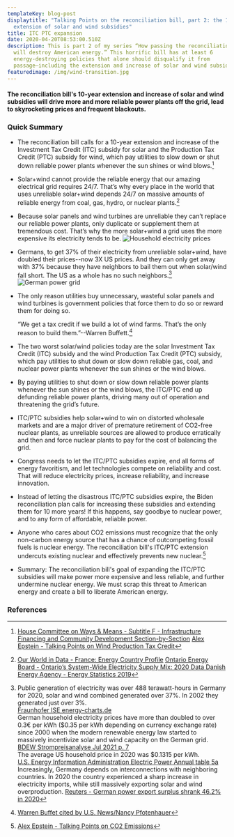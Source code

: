 ```yaml
---
templateKey: blog-post
displaytitle: "Talking Points on the reconciliation bill, part 2: the 10-year
  extension of solar and wind subsidies"
title: ITC PTC expansion
date: 2020-04-20T08:53:00.510Z
description: This is part 2 of my series “How passing the reconciliation bill
  will destroy American energy.” This horrific bill has at least 6
  energy-destroying policies that alone should disqualify it from
  passage—including the extension and increase of solar and wind subsidies.
featuredimage: /img/wind-transition.jpg
---
```

#### The reconciliation bill's 10-year extension and increase of solar and wind subsidies will drive more and more reliable power plants off the grid, lead to skyrocketing prices and frequent blackouts.

### Quick Summary

- The reconciliation bill calls for a 10-year extension and increase of the Investment Tax Credit (ITC) subsidy for solar and the Production Tax Credit (PTC) subsidy for wind, which pay utilities to slow down or shut down reliable power plants whenever the sun shines or wind blows.[^1]

- Solar+wind cannot provide the reliable energy that our amazing electrical grid requires 24/7. That’s why every place in the world that uses unreliable solar+wind depends 24/7 on massive amounts of reliable energy from coal, gas, hydro, or nuclear plants.[^2] 

- Because solar panels and wind turbines are unreliable they can’t replace our reliable power plants, only duplicate or supplement them at tremendous cost. That’s why the more solar+wind a grid uses the more expensive its electricity tends to be.
![Household electricity prices](/img/80-im4.jpeg) 

- Germans, to get 37% of their electricity from unreliable solar+wind, have doubled their prices--now 3X US prices. And they can only get away with 37% because they have neighbors to bail them out when solar/wind fall short. The US as a whole has no such neighbors.[^3]
![German power grid](/img/art-15-no-matter-how-much-solar-and-wind-you-build-you-can-never-rely-on-them.png)

- The only reason utilities buy unnecessary, wasteful solar panels and wind turbines is government policies that force them to do so or reward them for doing so.

    “We get a tax credit if we build a lot of wind farms. That’s the only reason to build them.”--Warren Buffett.[^4]

- The two worst solar/wind policies today are the solar Investment Tax Credit (ITC) subsidy and the wind Production Tax Credit (PTC) subsidy, which pay utilities to shut down or slow down reliable gas, coal, and nuclear power plants whenever the sun shines or the wind blows. 

- By paying utilities to shut down or slow down reliable power plants whenever the sun shines or the wind blows, the ITC/PTC end up defunding reliable power plants, driving many out of operation and threatening the grid’s future. 

- ITC/PTC subsidies help solar+wind to win on distorted wholesale markets and are a major driver of premature retirement of CO2-free nuclear plants, as unreliable sources are allowed to produce erratically and then and force nuclear plants to pay for the cost of balancing the grid. 

- Congress needs to let the ITC/PTC subsidies expire, end all forms of energy favoritism, and let technologies compete on reliability and cost. That will reduce electricity prices, increase reliability, and increase innovation. 

- Instead of letting the disastrous ITC/PTC subsidies expire, the Biden reconciliation plan calls for increasing these subsidies and extending them for 10 more years! If this happens, say goodbye to nuclear power, and to any form of affordable, reliable power. 

- Anyone who cares about CO2 emissions must recognize that the only non-carbon energy source that has a chance of outcompeting fossil fuels is nuclear energy. The reconciliation bill's ITC/PTC extension undercuts existing nuclear and effectively prevents new nuclear.[^5]

- Summary: The reconciliation bill's goal of expanding the ITC/PTC subsidies will make power more expensive and less reliable, and further undermine nuclear energy. We must scrap this threat to American energy and create a bill to liberate American energy.

### References

[^1]:
    [House Committee on Ways & Means - Subtitle F - Infrastructure Financing and Community Development Section-by-Section](https://waysandmeans.house.gov/sites/democrats.waysandmeans.house.gov/files/documents/Section%20by%20Section%20Subtitle%20F%2C%20G%2C%20H%2C%20%26%20J.pdf)
    [Alex Epstein - Talking Points on Wind Production Tax Credit](https://energytalkingpoints.com/wind-production-tax-credit/)

[^2]:
    [Our World in Data - France: Energy Country Profile](https://ourworldindata.org/energy/country/france)
    [Ontario Energy Board - Ontario’s System-Wide Electricity Supply Mix: 2020 Data ](https://www.oeb.ca/sites/default/files/2020-supply-mix-data-update.pdf)
    [Danish Energy Agency - Energy Statistics 2019](https://ens.dk/en/our-services/statistics-data-key-figures-and-energy-maps/annual-and-monthly-statistics)

[^3]:
    Public generation of electricity was over 488 terawatt-hours in Germany for 2020, solar and wind combined generated over 37%. In 2002 they generated just over 3%.\
    [Fraunhofer ISE energy-charts.de](https://energy-charts.info/charts/energy_pie/chart.htm?l=en&c=DE&year=2020)\
    German household electricity prices have more than doubled to over 0.3€ per kWh ($0.35 per kWh depending on currency exchange rate) since 2000 when the modern renewable energy law started to massively incentivize solar and wind capacity on the German grid.\
    [BDEW Strompreisanalyse Jul 2021 p. 7](https://www.bdew.de/service/daten-und-grafiken/bdew-strompreisanalyse/)\
    The average US household price in 2020 was $0.1315 per kWh.\
    [U.S. Energy Information Administration Electric Power Annual table 5a](https://www.eia.gov/electricity/sales_revenue_price/pdf/table5_a.pdf)\
    Increasingly, Germany depends on interconnections with neighboring countries. In 2020 the country experienced a sharp increase in electricity imports, while still massively exporting solar and wind overproduction.
    [Reuters - German power export surplus shrank 46.2% in 2020](https://www.reuters.com/article/germany-electricity-statistics-idUSL8N2JF16X)

[^4]: [Warren Buffet cited by U.S. News/Nancy Pfotenhauer](https://www.usnews.com/opinion/blogs/nancy-pfotenhauer/2014/05/12/even-warren-buffet-admits-wind-energy-is-a-bad-investment)

[^5]: [Alex Epstein - Talking Points on CO2 Emissions](https://energytalkingpoints.com/co2-emissions/)